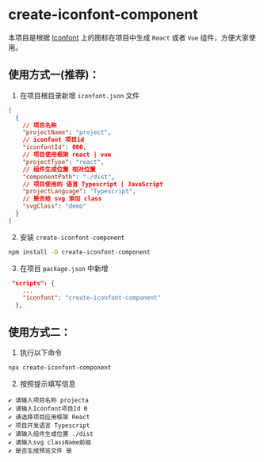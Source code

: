 # create-iconfont-component

本项目是根据 [Iconfont](https://www.iconfont.cn) 上的图标在项目中生成 `React` 或者 `Vue` 组件，方便大家使用。

## 使用方式一(推荐)：

1. 在项目根目录新增 `iconfont.json` 文件

```json
[
  {
    // 项目名称
    "projectName": "project", 
    // iconfont 项目id 
    "iconfontId": 000, 
    // 项目使用框架 react | vue
    "projectType": "react",
    // 组件生成位置 相对位置
    "componentPath": "./dist",
    // 项目使用的 语言 Typescript | JavaScript
    "projectLanguage": "Typescript",
    // 是否给 svg 添加 class
    "svgClass": "demo"
  }
]
```
2. 安装 `create-iconfont-component`

```bash
npm install -D create-iconfont-component
```

3. 在项目 `package.json` 中新增

```json
 "scripts": {
    ...
    "iconfont": "create-iconfont-component"
  },
```

## 使用方式二：
1. 执行以下命令

```bash
npx create-iconfont-component
```
2. 按照提示填写信息

```text
✔ 请输入项目名称 projecta
✔ 请输入Iconfont项目Id 0
✔ 请选择项目应用框架 React
✔ 项目开发语言 Typescript
✔ 请输入组件生成位置 ./dist
✔ 请输入svg className前缀
✔ 是否生成预览文件 是
```